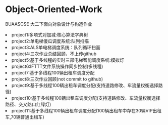 # Object-Oriented-Work
BUAASCSE 大二下面向对象设计与构造作业
<li>project1:多项式对加减:核心算法字典树
<li>project2:单电梯傻瓜调度系统:队列扫描
<li>project3:ALS单电梯调度系统：队列循环扫面
<li>project4:三次作业总结回顾，不上传github
<li>project5:基于多线程的实时三部电梯智能调度系统:模拟灯
<li>project6:IFTTT文件系统操作同步控制(多线程)
<li>project7:基于多线程100辆出租车调度分配
<li>project8:三次作业回顾(not commit to github)
<li>project9:基于多线程100辆出租车调度分配(支持道路修改、车流量权衡选择路径)
<li>project10:基于多线程100辆出租车调度分配(支持道路修改、车流量权衡选择路径、交叉路口红绿灯)
<li>project11:基于多线程100辆出租车调度分配(100辆出租车中存在30辆VIP出租车,70辆普通出租车)
